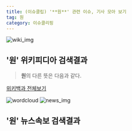 ```yaml
---
title: (이슈클립) '**원**' 관련 이슈, 기사 모아 보기
tag: 원
category: 이슈클리핑
---
```

![wiki_img](https://user-images.githubusercontent.com/42597476/44503234-41136a80-a6d0-11e8-9071-6fc6418eafe4.png)
## **'**원**'** 위키피디아 검색결과
>**원**의 다른 뜻은 다음과 같다.

<a href="https://ko.wikipedia.org/wiki/원" target="_blank">위키백과 전체보기</a>

![wordcloud](https://s3.ap-northeast-2.amazonaws.com/lyrics101-wordcloud/2018-09-26-1537922138.png)
![news_img](https://user-images.githubusercontent.com/42597476/44507050-1206f400-a6e4-11e8-8d98-7ffbfebb353f.png)
## **'**원**'** 뉴스속보 검색결과

